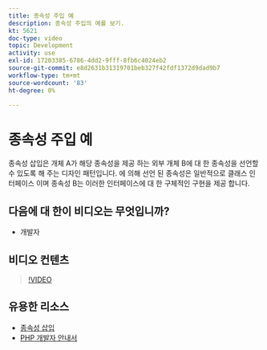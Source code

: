 ```yaml
---
title: 종속성 주입 예
description: 종속성 주입의 예를 보기.
kt: 5621
doc-type: video
topic: Development
activity: use
exl-id: 17203385-6786-4dd2-9fff-8fb6c4024eb2
source-git-commit: e8d2631b31319701beb327f42fdf1372d9dad9b7
workflow-type: tm+mt
source-wordcount: '83'
ht-degree: 0%

---
```


# 종속성 주입 예

종속성 삽입은 개체 A가 해당 종속성을 제공 하는 외부 개체 B에 대 한 종속성을 선언할 수 있도록 해 주는 디자인 패턴입니다. 에 의해 선언 된 종속성은 일반적으로 클래스 인터페이스 이며 종속성 B는 이러한 인터페이스에 대 한 구체적인 구현을 제공 합니다.

## 다음에 대 한이 비디오는 무엇입니까?

- 개발자

## 비디오 컨텐츠

>[!VIDEO](https://video.tv.adobe.com/v/35799?quality=12&learn=on)

## 유용한 리소스

- [종속성 삽입](https://developer.adobe.com/commerce/php/development/components/dependency-injection/)
- [PHP 개발자 안내서](https://developer.adobe.com/commerce/php/development/)

